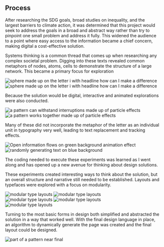 

<h2 class="f3 fw4 f2-ns i mb3">Process</h2>

<p>After researching the SDG goals, broad studies on inequality, and the largest barriers to climate action, it was determined that this project would seek to address the goals in a broad and abstract way rather than try to pinpoint one small problem and address it fully.  This widened the audience to a point where easy access to the information became a chief concern, making digital a cost-effective solution.</p>
<p> Systems thinking is a common thread that comes up when researching any complex societal problem. Digging into these texts revealed common metaphors of nodes, atoms, cells to demonstrate the structure of a large network. This became a primary focus for exploration
</p>

<!--#region Image Container-->
<div class="flex">
<div class="pb0 pb2-ns img-container mv2 mv4-ns">

<div class="img-container  mr2 mr4-ns">
<img src="/assets/images/pattern/image1.jpg" alt="sphere made up on the letter i with headline how can I make a difference">
</div>
</div>
<!--#endregion-->

<!--#region Image Container-->
<div class="pb0 pb2-ns img-container mv2 mv4-ns">

<div class="img-container  ">
<img src="/assets/images/pattern/image8.jpg" alt="sphere made up on the letter i with headline how can I make a difference">
</div>
</div>
<!--#endregion-->
</div>
<p>Because the solution would be digital, interactive and animated explorations were also conducted.</p>

<!--#region Image Container-->
<div class="pb0 pb2-ns img-container mv2 mv4-ns">

<div class="img-container  ">
<img src="/assets/images/pattern/image2.gif" alt="a pattern can withstand interruptions made up of particle effects">
</div>
</div>
<!--#endregion-->

<!--#region Image Container-->
<div class="pb0 pb2-ns img-container mv2 mv4-ns">

<div class="img-container  ">
<img src="/assets/images/pattern/image13.gif" alt="a pattern works together made up of particle effects">
</div>
</div>
<!--#endregion-->

<p>Many of these did not incorporate the metaphor of the letter as an individual unit in typography very well, leading to text replacement and tracking effects.</p>

<!--#region Image Container-->
<div class="pb0 pb2-ns img-container mv2 mv4-ns">

<div class="img-container  ">
<img src="/assets/images/pattern/image3.gif" alt="Open information flows on green background animation effect">
</div>
</div>
<!--#endregion-->

<!--#region Image Container-->
<div class="pb0 pb2-ns img-container mv2 mv4-ns">

<div class="img-container  ">
<img src="/assets/images/pattern/image15.gif" alt="randomly generating text on blue background">
</div>
</div>
<!--#endregion-->

<p>The coding needed to execute these experiments was learned as I went along and has opened up a new avenue for thinking about design solutions.</p>
<p>These experiments created interesting ways to think about the solution, but an overall structure and narrative still needed to be established. Layouts and typefaces were explored with a focus on modularity.</p>


<!--#region Image Container-->
<div class="pb0 pb2-ns img-container mv2 mv4-ns">

<div class="flex-ns justify-between">
<img src="/assets/images/pattern/image5.jpg" alt="modular type layouts" class="pr4 w-50-ns mb2 mb4-ns">
<img src="/assets/images/pattern/image6.jpg" alt="modular type layouts" class="w-50-ns mb2 mb4-ns">
</div>
<div class="flex-ns justify-between">
<img src="/assets/images/pattern/image7.jpg" alt="modular type layouts" class="pr4 w-50-ns mb2 mb4-ns">
<img src="/assets/images/pattern/image12.jpg" alt="modular type layouts" class="w-50-ns mb2 mb4-ns">

</div>
<div class="flex-ns justify-between">
<img src="/assets/images/pattern/image17.jpg" alt="modular type layouts" class="pr4 w-50-ns mb2 mb4-ns">

</div>
</div>
<!--#endregion-->



<p>Turning to the most basic forms in design both simplified and abstracted the solution in a way that worked well. With the final design language in place, an algorithm to dynamically generate the page was created and the final layout could be designed.</p>


<!--#region Image Container-->
<div class="pb0 pb2-ns img-container mv2 mv4-ns">

<div class="img-container measure-wide-ns ">
<img src="/assets/images/pattern/image14.jpg" alt="part of a pattern near final">
</div>
</div>
<!--#endregion-->
